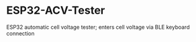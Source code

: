 # ESP32-ACV-Tester
ESP32 automatic cell voltage tester; enters cell voltage via BLE keyboard connection
